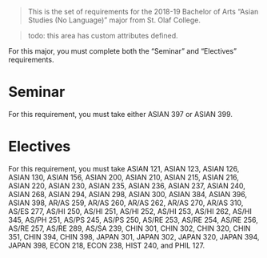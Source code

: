 > This is the set of requirements for the 2018-19 Bachelor of Arts “Asian
> Studies (No Language)” major from St. Olaf College.

> todo: this area has custom attributes defined.

For this major, you must complete both the “Seminar” and “Electives” requirements.

# Seminar
For this requirement, you must take either ASIAN 397 or ASIAN 399.


# Electives
For this requirement, you must take ASIAN 121, ASIAN 123, ASIAN 126, ASIAN 130, ASIAN 156, ASIAN 200, ASIAN 210, ASIAN 215, ASIAN 216, ASIAN 220, ASIAN 230, ASIAN 235, ASIAN 236, ASIAN 237, ASIAN 240, ASIAN 268, ASIAN 294, ASIAN 298, ASIAN 300, ASIAN 384, ASIAN 396, ASIAN 398, AR/AS 259, AR/AS 260, AR/AS 262, AR/AS 270, AR/AS 310, AS/ES 277, AS/HI 250, AS/HI 251, AS/HI 252, AS/HI 253, AS/HI 262, AS/HI 345, AS/PH 251, AS/PS 245, AS/PS 250, AS/RE 253, AS/RE 254, AS/RE 256, AS/RE 257, AS/RE 289, AS/SA 239, CHIN 301, CHIN 302, CHIN 320, CHIN 351, CHIN 394, CHIN 398, JAPAN 301, JAPAN 302, JAPAN 320, JAPAN 394, JAPAN 398, ECON 218, ECON 238, HIST 240, and PHIL 127.


